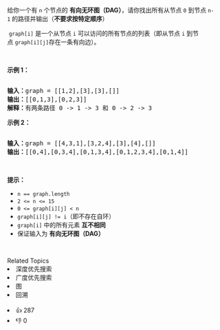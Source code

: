 <p>给你一个有&nbsp;<code>n</code>&nbsp;个节点的 <strong>有向无环图（DAG）</strong>，请你找出所有从节点 <code>0</code>&nbsp;到节点 <code>n-1</code>&nbsp;的路径并输出（<strong>不要求按特定顺序</strong>）</p>

<p><meta charset="UTF-8" />&nbsp;<code>graph[i]</code>&nbsp;是一个从节点 <code>i</code> 可以访问的所有节点的列表（即从节点 <code>i</code> 到节点&nbsp;<code>graph[i][j]</code>存在一条有向边）。</p>

<p>&nbsp;</p>

<p><strong>示例 1：</strong></p>

<p><img alt="" src="https://assets.leetcode.com/uploads/2020/09/28/all_1.jpg" /></p>

<pre>
<strong>输入：</strong>graph = [[1,2],[3],[3],[]]
<strong>输出：</strong>[[0,1,3],[0,2,3]]
<strong>解释：</strong>有两条路径 0 -&gt; 1 -&gt; 3 和 0 -&gt; 2 -&gt; 3
</pre>

<p><strong>示例 2：</strong></p>

<p><img alt="" src="https://assets.leetcode.com/uploads/2020/09/28/all_2.jpg" /></p>

<pre>
<strong>输入：</strong>graph = [[4,3,1],[3,2,4],[3],[4],[]]
<strong>输出：</strong>[[0,4],[0,3,4],[0,1,3,4],[0,1,2,3,4],[0,1,4]]
</pre>

<p>&nbsp;</p>

<p><strong>提示：</strong></p>

<ul>
	<li><code>n == graph.length</code></li>
	<li><code>2 &lt;= n &lt;= 15</code></li>
	<li><code>0 &lt;= graph[i][j] &lt; n</code></li>
	<li><code>graph[i][j] != i</code>（即不存在自环）</li>
	<li><code>graph[i]</code> 中的所有元素 <strong>互不相同</strong></li>
	<li>保证输入为 <strong>有向无环图（DAG）</strong></li>
</ul>

<p>&nbsp;</p>
<div><div>Related Topics</div><div><li>深度优先搜索</li><li>广度优先搜索</li><li>图</li><li>回溯</li></div></div><br><div><li>👍 287</li><li>👎 0</li></div>